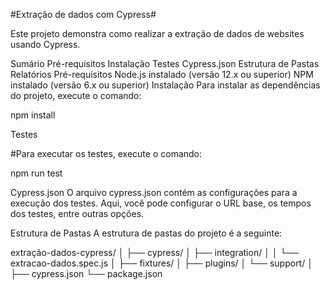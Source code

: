#Extração de dados com Cypress#

Este projeto demonstra como realizar a extração de dados de websites usando Cypress.

Sumário
Pré-requisitos
Instalação
Testes
Cypress.json
Estrutura de Pastas
Relatórios
Pré-requisitos
Node.js instalado (versão 12.x ou superior)
NPM instalado (versão 6.x ou superior)
Instalação
Para instalar as dependências do projeto, execute o comando:

npm install


Testes

#Para executar os testes, execute o comando:

npm run test

Cypress.json
O arquivo cypress.json contém as configurações para a execução dos testes. Aqui, você pode configurar o URL base, os tempos dos testes, entre outras opções.

Estrutura de Pastas
A estrutura de pastas do projeto é a seguinte:

extração-dados-cypress/
│
├── cypress/
│   ├── integration/
│   │   └── extracao-dados.spec.js
│   ├── fixtures/
│   ├── plugins/
│   └── support/
│
├── cypress.json
└── package.json